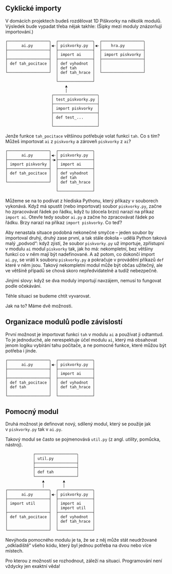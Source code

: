 ## Cyklické importy

V domácích projektech budeš rozdělovat 1D Piškvorky na několik modulů.
Výsledek bude vypadat třeba nějak takhle:
(Šipky mezi moduly znázorňují importování.)

```plain
┌──────────────────╮  ┌───────────────╮  ┌──────────────────╮ 
│      ai.py       │◀-│ piskvorky.py  │◀-│    hra.py        │
├──────────────────┤  ├───────────────┤  ├──────────────────┤
│                  │  │ import ai     │  │ import piskvorky │
├──────────────────┤  ├───────────────┤  ├──────────────────┤
│ def tah_pocitace │  │ def vyhodnot  │  │                  │
│                  │  │ def tah       │  │                  │
└──────────────────┘  │ def tah_hrace │  └──────────────────┘
                      │               │
                      └───────────────┘  
                          ▲
                          │
                    ┌───────────────────╮
                    │ test_piskvorky.py │
                    ├───────────────────┤
                    │ import piskvorky  │
                    ├───────────────────┤
                    │ def test_...      │
                    │                   │
                    └───────────────────┘
```

Jenže funkce `tah_pocitace`
většinou potřebuje volat funkci `tah`.
Co s tím?
Můžeš importovat `ai` z `piskvorky` a zároveň
`piskvorky` z `ai`?

```plain
┌──────────────────╮  ┌───────────────╮
│      ai.py       │◀-│ piskvorky.py  │
├──────────────────┤-▶├───────────────┤
│ import piskvorky │  │ import ai     │
├──────────────────┤  ├───────────────┤
│ def tah_pocitace │  │ def vyhodnot  │
│                  │  │ def tah       │
└──────────────────┘  │ def tah_hrace │
                      │               │
                      └───────────────┘  
```

Můžeme se na to podívat z hlediska Pythonu,
který příkazy v souborech vykonává.
Když má spustit (nebo importovat) soubor
`piskvorky.py`, začne ho
zpracovávat řádek po řádku,
když tu (docela brzo) narazí na příkaz
`import ai`.
Otevře tedy soubor `ai.py`
a začne ho zpracovávat řádek po řádku.
Brzy narazí na příkaz `import piskvorky`. Co teď?

Aby nenastala situace podobná nekonečné smyčce –
jeden soubor by importoval druhý, druhý zase první,
a tak stále dokola –
udělá Python taková malý „podvod“:
když zjistí, že soubor `piskvorky.py`
už importuje, zpřístupní v modulu `ai`
modul `piskvorky` tak, jak ho
má: nekompletní, bez většiny funkcí co v něm mají
být nadefinované.
A až potom, co dokončí import `ai.py`,
se vrátí k souboru `piskvorky.py`
a pokračuje v provádění příkazů `def` které v něm jsou.
Takový nekompletní modul může být občas užitečný,
ale ve většině případů se chová skoro
nepředvídatelně a tudíž nebezpečně.

Jinými slovy: když se dva moduly importují navzájem,
nemusí to fungovat podle očekávání.

Téhle situaci se budeme chtít vyvarovat.

Jak na to? Máme dvě možnosti.


## Organizace modulů podle závislostí

První možnost je importovat funkci `tah` v modulu `ai`
a používat ji odtamtud.
To je jednoduché, ale nerespektuje účel modulu
`ai`, který má obsahovat jenom logiku
vybírání tahu počítače, a ne pomocné funkce, které
můžou být potřeba i jinde.

```plain
┌──────────────────╮  ┌───────────────╮
│      ai.py       │◀-│ piskvorky.py  │
├──────────────────┤  ├───────────────┤
│                  │  │ import ai     │
├──────────────────┤  ├───────────────┤
│ def tah_pocitace │  │ def vyhodnot  │
│ def tah          │  │ def tah_hrace │
│                  │  │               │
└──────────────────┘  └───────────────┘
```

## Pomocný modul

Druhá možnost je definovat nový, sdílený modul,
který se použije jak v `piskvorky.py` tak v `ai.py`.

Takový modul se často se pojmenovává
`util.py` (z angl. *utility*, pomůcka, nástroj).

```plain
            ┌──────────────────╮
            │ util.py          │
            ├──────────────────┤
            ├──────────────────┤
            │ def tah          │
            └──────────────────┘
                ▲        ▲
                │        │
┌──────────────────╮  ┌───────────────╮
│      ai.py       │◀-│ piskvorky.py  │
├──────────────────┤  ├───────────────┤
│ import util      │  │ import ai     │
│                  │  │ import util   │
├──────────────────┤  ├───────────────┤
│ def tah_pocitace │  │ def vyhodnot  │
│                  │  │ def tah_hrace │
│                  │  │               │
└──────────────────┘  └───────────────┘
```

Nevýhoda pomocného modulu je ta,
že se z něj může stát neudržované „odkladiště“
všeho kódu, který byl jednou potřeba na dvou
nebo více místech.

Pro kterou z možností se rozhodnout, záleží
na situaci.
Programování není vždycky jen exaktní věda!
